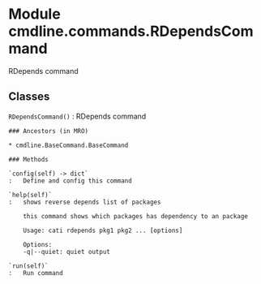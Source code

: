 Module cmdline.commands.RDependsCommand
=======================================
RDepends command

Classes
-------

`RDependsCommand()`
:   RDepends command

    ### Ancestors (in MRO)

    * cmdline.BaseCommand.BaseCommand

    ### Methods

    `config(self) ‑> dict`
    :   Define and config this command

    `help(self)`
    :   shows reverse depends list of packages
        
        this command shows which packages has dependency to an package
        
        Usage: cati rdepends pkg1 pkg2 ... [options]
        
        Options:
        -q|--quiet: quiet output

    `run(self)`
    :   Run command